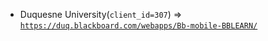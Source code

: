  - Duquesne University(`client_id=307`) => [`https://duq.blackboard.com/webapps/Bb-mobile-BBLEARN/`](https://duq.blackboard.com/webapps/Bb-mobile-BBLEARN/)
